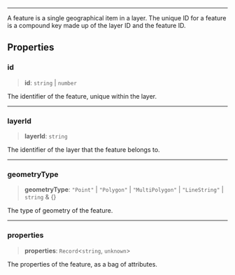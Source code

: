 ***

A feature is a single geographical item in a layer.
The unique ID for a feature is a compound key made up of the layer ID and the feature ID.

## Properties

### id

> **id**: `string` | `number`

The identifier of the feature, unique within the layer.

***

### layerId

> **layerId**: `string`

The identifier of the layer that the feature belongs to.

***

### geometryType

> **geometryType**: `"Point"` | `"Polygon"` | `"MultiPolygon"` | `"LineString"` | `string` & \{}

The type of geometry of the feature.

***

### properties

> **properties**: `Record`\<`string`, `unknown`>

The properties of the feature, as a bag of attributes.

